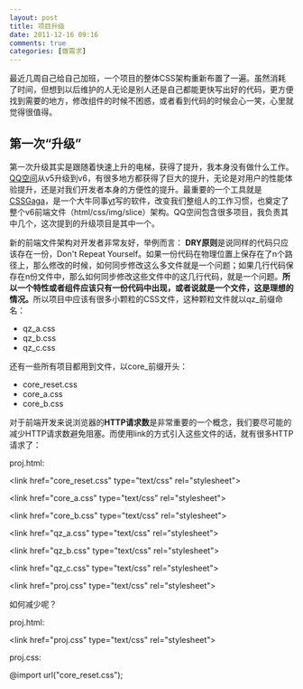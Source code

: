 ```yaml
---
layout: post
title: 项目升级
date: 2011-12-16 09:16
comments: true
categories: [做需求]
---
```


最近几周自己给自己加班，一个项目的整体CSS架构重新布置了一遍。虽然消耗了时间，但想到以后维护的人无论是别人还是自己都能更快写出好的代码，更方便找到需要的地方，修改组件的时候不困惑，或者看到代码的时候会心一笑，心里就觉得很值得。
<h2>第一次“升级”</h2>
第一次升级其实是跟随着快速上升的电梯，获得了提升，我本身没有做什么工作。<a href="http://qzone.qq.com/">QQ空间</a>从v5升级到v6，有很多地方都获得了巨大的提升，无论是对用户的性能体验提升，还是对我们开发者本身的方便性的提升。最重要的一个工具就是<a href="http://www.99css.com/archives/542">CSSGaga</a>，是一个大牛同事<a href="http://www.99css.com/">yt</a>写的软件，改变我们整组人的工作习惯，也奠定了整个v6前端文件（html/css/img/slice）架构。QQ空间包含很多项目，我负责其中几个，这次提到的升级项目是其中一个。

新的前端文件架构对开发者非常友好，举例而言：
<strong>DRY原则</strong>是说同样的代码只应该存在一份，Don't Repeat Yourself。如果一份代码在物理位置上保存在了n个路径上，那么修改的时候，如何同步修改这么多文件就是一个问题；如果几行代码保存在n份文件中，那么如何同步修改这些文件中的这几行代码，就是一个问题。<strong>所以一个特性或者组件应该只有一份代码中出现，或者说就是一个文件，这是理想的情况。</strong>所以项目中应该有很多小颗粒的CSS文件，这种颗粒文件就以qz_前缀命名：
<ul>
	<li>qz_a.css</li>
	<li>qz_b.css</li>
	<li>qz_c.css</li></ul>
还有一些所有项目都用到文件，以core_前缀开头：
<ul>
	<li>core_reset.css</li>
	<li>core_a.css</li>
	<li>core_b.css</li></ul>
对于前端开发来说浏览器的<strong>HTTP请求数</strong>是非常重要的一个概念，我们要尽可能的减少HTTP请求数避免阻塞。而使用link的方式引入这些文件的话，就有很多HTTP请求了：

proj.html:

&lt;link href="core_reset.css" type="text/css" rel="stylesheet"&gt;

&lt;link href="core_a.css" type="text/css" rel="stylesheet"&gt;

&lt;link href="core_b.css" type="text/css" rel="stylesheet"&gt;

&lt;link href="qz_a.css" type="text/css" rel="stylesheet"&gt;

&lt;link href="qz_b.css" type="text/css" rel="stylesheet"&gt;

&lt;link href="qz_c.css" type="text/css" rel="stylesheet"&gt;

&lt;link href="proj.css" type="text/css" rel="stylesheet"&gt;

如何减少呢？

proj.html:

&lt;link href="proj.css" type="text/css" rel="stylesheet"&gt;

proj.css:

@import url("core_reset.css");

